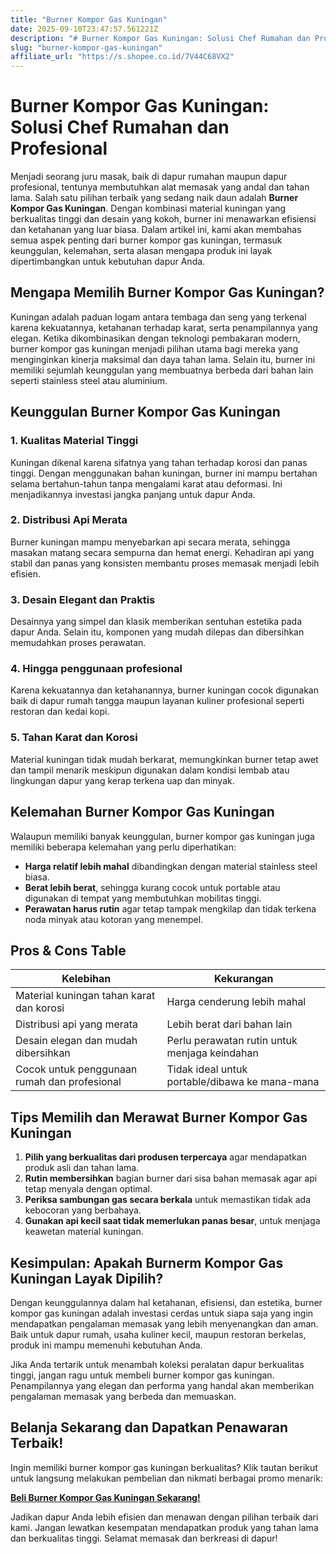 ```yaml
---
title: "Burner Kompor Gas Kuningan"
date: 2025-09-10T23:47:57.561221Z
description: "# Burner Kompor Gas Kuningan: Solusi Chef Rumahan dan Profesional..."
slug: "burner-kompor-gas-kuningan"
affiliate_url: "https://s.shopee.co.id/7V44C68VX2"
---
```

# Burner Kompor Gas Kuningan: Solusi Chef Rumahan dan Profesional

Menjadi seorang juru masak, baik di dapur rumahan maupun dapur profesional, tentunya membutuhkan alat memasak yang andal dan tahan lama. Salah satu pilihan terbaik yang sedang naik daun adalah **Burner Kompor Gas Kuningan**. Dengan kombinasi material kuningan yang berkualitas tinggi dan desain yang kokoh, burner ini menawarkan efisiensi dan ketahanan yang luar biasa. Dalam artikel ini, kami akan membahas semua aspek penting dari burner kompor gas kuningan, termasuk keunggulan, kelemahan, serta alasan mengapa produk ini layak dipertimbangkan untuk kebutuhan dapur Anda.

## Mengapa Memilih Burner Kompor Gas Kuningan?

Kuningan adalah paduan logam antara tembaga dan seng yang terkenal karena kekuatannya, ketahanan terhadap karat, serta penampilannya yang elegan. Ketika dikombinasikan dengan teknologi pembakaran modern, burner kompor gas kuningan menjadi pilihan utama bagi mereka yang menginginkan kinerja maksimal dan daya tahan lama. Selain itu, burner ini memiliki sejumlah keunggulan yang membuatnya berbeda dari bahan lain seperti stainless steel atau aluminium.

## Keunggulan Burner Kompor Gas Kuningan

### 1. **Kualitas Material Tinggi**
Kuningan dikenal karena sifatnya yang tahan terhadap korosi dan panas tinggi. Dengan menggunakan bahan kuningan, burner ini mampu bertahan selama bertahun-tahun tanpa mengalami karat atau deformasi. Ini menjadikannya investasi jangka panjang untuk dapur Anda.

### 2. **Distribusi Api Merata**
Burner kuningan mampu menyebarkan api secara merata, sehingga masakan matang secara sempurna dan hemat energi. Kehadiran api yang stabil dan panas yang konsisten membantu proses memasak menjadi lebih efisien.

### 3. **Desain Elegant dan Praktis**
Desainnya yang simpel dan klasik memberikan sentuhan estetika pada dapur Anda. Selain itu, komponen yang mudah dilepas dan dibersihkan memudahkan proses perawatan.

### 4. **Hingga penggunaan profesional**
Karena kekuatannya dan ketahanannya, burner kuningan cocok digunakan baik di dapur rumah tangga maupun layanan kuliner profesional seperti restoran dan kedai kopi.

### 5. **Tahan Karat dan Korosi**
Material kuningan tidak mudah berkarat, memungkinkan burner tetap awet dan tampil menarik meskipun digunakan dalam kondisi lembab atau lingkungan dapur yang kerap terkena uap dan minyak.

## Kelemahan Burner Kompor Gas Kuningan

Walaupun memiliki banyak keunggulan, burner kompor gas kuningan juga memiliki beberapa kelemahan yang perlu diperhatikan:

- **Harga relatif lebih mahal** dibandingkan dengan material stainless steel biasa.
- **Berat lebih berat**, sehingga kurang cocok untuk portable atau digunakan di tempat yang membutuhkan mobilitas tinggi.
- **Perawatan harus rutin** agar tetap tampak mengkilap dan tidak terkena noda minyak atau kotoran yang menempel.

## Pros & Cons Table

| **Kelebihan**                                 | **Kekurangan**                                |
|-----------------------------------------------|----------------------------------------------|
| Material kuningan tahan karat dan korosi     | Harga cenderung lebih mahal               |
| Distribusi api yang merata                   | Lebih berat dari bahan lain               |
| Desain elegan dan mudah dibersihkan        | Perlu perawatan rutin untuk menjaga keindahan |
| Cocok untuk penggunaan rumah dan profesional| Tidak ideal untuk portable/dibawa ke mana-mana |

## Tips Memilih dan Merawat Burner Kompor Gas Kuningan

1. **Pilih yang berkualitas dari produsen terpercaya** agar mendapatkan produk asli dan tahan lama.
2. **Rutin membersihkan** bagian burner dari sisa bahan memasak agar api tetap menyala dengan optimal.
3. **Periksa sambungan gas secara berkala** untuk memastikan tidak ada kebocoran yang berbahaya.
4. **Gunakan api kecil saat tidak memerlukan panas besar**, untuk menjaga keawetan material kuningan.

## Kesimpulan: Apakah Burnerm Kompor Gas Kuningan Layak Dipilih?

Dengan keunggulannya dalam hal ketahanan, efisiensi, dan estetika, burner kompor gas kuningan adalah investasi cerdas untuk siapa saja yang ingin mendapatkan pengalaman memasak yang lebih menyenangkan dan aman. Baik untuk dapur rumah, usaha kuliner kecil, maupun restoran berkelas, produk ini mampu memenuhi kebutuhan Anda.

Jika Anda tertarik untuk menambah koleksi peralatan dapur berkualitas tinggi, jangan ragu untuk membeli burner kompor gas kuningan. Penampilannya yang elegan dan performa yang handal akan memberikan pengalaman memasak yang berbeda dan memuaskan.

## Belanja Sekarang dan Dapatkan Penawaran Terbaik!

Ingin memiliki burner kompor gas kuningan berkualitas? Klik tautan berikut untuk langsung melakukan pembelian dan nikmati berbagai promo menarik:

[**Beli Burner Kompor Gas Kuningan Sekarang!**](https://s.shopee.co.id/7V44C68VX2)

Jadikan dapur Anda lebih efisien dan menawan dengan pilihan terbaik dari kami. Jangan lewatkan kesempatan mendapatkan produk yang tahan lama dan berkualitas tinggi. Selamat memasak dan berkreasi di dapur!